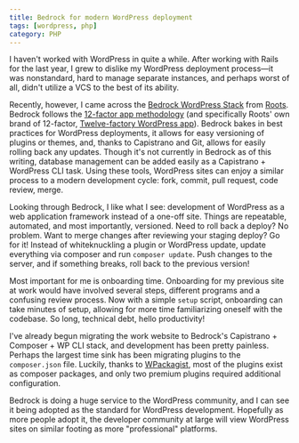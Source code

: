 ```yaml
---
title: Bedrock for modern WordPress deployment
tags: [wordpress, php]
category: PHP
---
```

I haven't worked with WordPress in quite a while. After working with Rails for the last year, I grew to dislike my WordPress deployment process—it was nonstandard, hard to manage separate instances, and perhaps worst of all, didn't utilize a VCS to the best of its ability.

Recently, however, I came across the [Bedrock WordPress Stack](http://roots.io/wordpress-stack/) from [Roots](http://roots.io). Bedrock follows the [12-factor app methodology](http://12factor.net/) (and specifically Roots' own brand of 12-factor, [Twelve-factory WordPress app](http://roots.io/twelve-factor-wordpress/)). Bedrock bakes in best practices for WordPress deployments, it allows for easy versioning of plugins or themes, and, thanks to Capistrano and Git, allows for easily rolling back any updates. Though it's not currently in Bedrock as of this writing, database management can be added easily as a Capistrano + WordPress CLI task. Using these tools, WordPress sites can enjoy a similar process to a modern development cycle: fork, commit, pull request, code review, merge.

Looking through Bedrock, I like what I see: development of WordPress as a web application framework instead of a one-off site. Things are repeatable, automated, and most importantly, versioned. Need to roll back a deploy? No problem. Want to merge changes after reviewing your staging deploy? Go for it! Instead of whiteknuckling a plugin or WordPress update, update everything via composer and run `composer update`. Push changes to the server, and if something breaks, roll back to the previous version!

Most important for me is onboarding time. Onboarding for my previous site at work would have involved several steps, different programs and a confusing review process. Now with a simple `setup` script, onboarding can take minutes of setup, allowing for more time familiarizing oneself with the codebase. So long, technical debt, hello productivity!

I've already begun migrating the work website to Bedrock's Capistrano + Composer + WP CLI stack, and development has been pretty painless. Perhaps the largest time sink has been migrating plugins to the `composer.json` file. Luckily, thanks to [WPackagist](http://wpackagist.org/), most of the plugins exist as composer packages, and only two premium plugins required additional configuration.

Bedrock is doing a huge service to the WordPress community, and I can see it being adopted as the standard for WordPress development. Hopefully as more people adopt it, the developer community at large will view WordPress sites on similar footing as more "professional" platforms.
